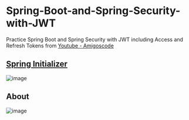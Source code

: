 # Spring-Boot-and-Spring-Security-with-JWT

Practice Spring Boot and Spring Security with JWT including Access and Refresh Tokens from [Youtube - Amigoscode
](https://www.youtube.com/watch?v=VVn9OG9nfH0)

## [Spring Initializer](https://start.spring.io/)

![image](https://user-images.githubusercontent.com/78013523/153817519-eeac4a24-42df-4037-ba57-0ce98999c1ea.png)

## About
![image](https://user-images.githubusercontent.com/78013523/153820030-220f7a96-9213-4182-9cff-045450bf5470.png)
